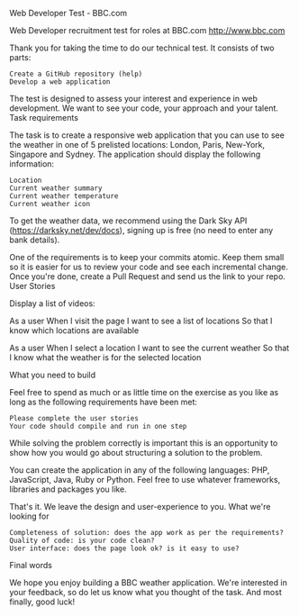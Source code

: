 Web Developer Test - BBC.com

Web Developer recruitment test for roles at BBC.com http://www.bbc.com

Thank you for taking the time to do our technical test. It consists of two parts:

    Create a GitHub repository (help)
    Develop a web application

The test is designed to assess your interest and experience in web development. We want to see your code, your approach and your talent.
Task requirements

The task is to create a responsive web application that you can use to see the weather in one of 5 prelisted locations: London, Paris, New-York, Singapore and Sydney. The application should display the following information:

    Location
    Current weather summary
    Current weather temperature
    Current weather icon

To get the weather data, we recommend using the Dark Sky API (https://darksky.net/dev/docs), signing up is free (no need to enter any bank details).

One of the requirements is to keep your commits atomic. Keep them small so it is easier for us to review your code and see each incremental change. Once you're done, create a Pull Request and send us the link to your repo.
User Stories

Display a list of videos:

  As a user
  When I visit the page
  I want to see a list of locations
  So that I know which locations are available
  
  As a user
  When I select a location
  I want to see the current weather
  So that I know what the weather is for the selected location

What you need to build

Feel free to spend as much or as little time on the exercise as you like as long as the following requirements have been met:

    Please complete the user stories
    Your code should compile and run in one step

While solving the problem correctly is important this is an opportunity to show how you would go about structuring a solution to the problem.

You can create the application in any of the following languages: PHP, JavaScript, Java, Ruby or Python. Feel free to use whatever frameworks, libraries and packages you like.

That's it. We leave the design and user-experience to you.
What we're looking for

    Completeness of solution: does the app work as per the requirements?
    Quality of code: is your code clean?
    User interface: does the page look ok? is it easy to use?

Final words

We hope you enjoy building a BBC weather application. We're interested in your feedback, so do let us know what you thought of the task. And most finally, good luck!
